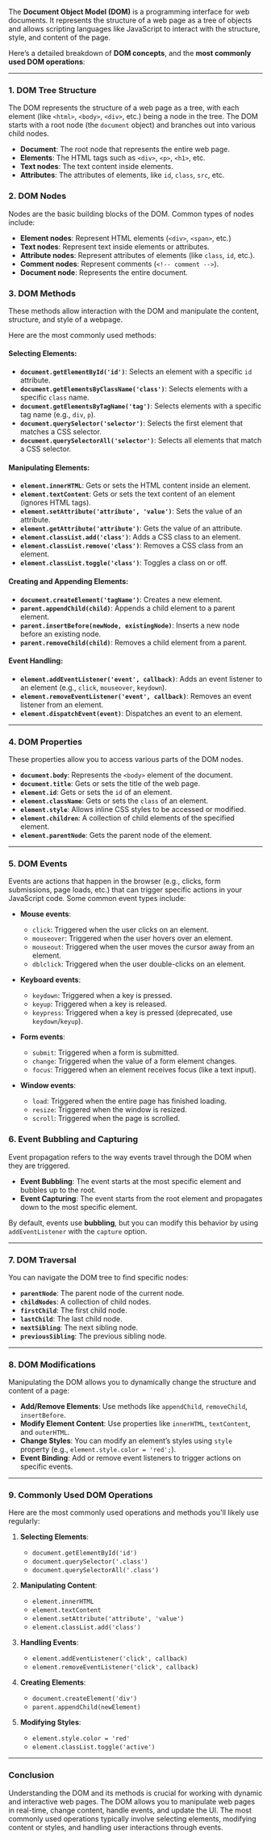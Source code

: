 The **Document Object Model (DOM)** is a programming interface for web documents. It represents the structure of a web page as a tree of objects and allows scripting languages like JavaScript to interact with the structure, style, and content of the page.

Here’s a detailed breakdown of **DOM concepts**, and the **most commonly used DOM operations**:

---

### **1. DOM Tree Structure**

The DOM represents the structure of a web page as a tree, with each element (like `<html>`, `<body>`, `<div>`, etc.) being a node in the tree. The DOM starts with a root node (the `document` object) and branches out into various child nodes.

- **Document**: The root node that represents the entire web page.
- **Elements**: The HTML tags such as `<div>`, `<p>`, `<h1>`, etc.
- **Text nodes**: The text content inside elements.
- **Attributes**: The attributes of elements, like `id`, `class`, `src`, etc.

### **2. DOM Nodes**
Nodes are the basic building blocks of the DOM. Common types of nodes include:
- **Element nodes**: Represent HTML elements (`<div>`, `<span>`, etc.)
- **Text nodes**: Represent text inside elements or attributes.
- **Attribute nodes**: Represent attributes of elements (like `class`, `id`, etc.).
- **Comment nodes**: Represent comments (`<!-- comment -->`).
- **Document node**: Represents the entire document.

### **3. DOM Methods**
These methods allow interaction with the DOM and manipulate the content, structure, and style of a webpage. 

Here are the most commonly used methods:

#### **Selecting Elements:**
- **`document.getElementById('id')`**: Selects an element with a specific `id` attribute.
- **`document.getElementsByClassName('class')`**: Selects elements with a specific `class` name.
- **`document.getElementsByTagName('tag')`**: Selects elements with a specific tag name (e.g., `div`, `p`).
- **`document.querySelector('selector')`**: Selects the first element that matches a CSS selector.
- **`document.querySelectorAll('selector')`**: Selects all elements that match a CSS selector.

#### **Manipulating Elements:**
- **`element.innerHTML`**: Gets or sets the HTML content inside an element.
- **`element.textContent`**: Gets or sets the text content of an element (ignores HTML tags).
- **`element.setAttribute('attribute', 'value')`**: Sets the value of an attribute.
- **`element.getAttribute('attribute')`**: Gets the value of an attribute.
- **`element.classList.add('class')`**: Adds a CSS class to an element.
- **`element.classList.remove('class')`**: Removes a CSS class from an element.
- **`element.classList.toggle('class')`**: Toggles a class on or off.
  
#### **Creating and Appending Elements:**
- **`document.createElement('tagName')`**: Creates a new element.
- **`parent.appendChild(child)`**: Appends a child element to a parent element.
- **`parent.insertBefore(newNode, existingNode)`**: Inserts a new node before an existing node.
- **`parent.removeChild(child)`**: Removes a child element from a parent.

#### **Event Handling:**
- **`element.addEventListener('event', callback)`**: Adds an event listener to an element (e.g., `click`, `mouseover`, `keydown`).
- **`element.removeEventListener('event', callback)`**: Removes an event listener from an element.
- **`element.dispatchEvent(event)`**: Dispatches an event to an element.

---

### **4. DOM Properties**
These properties allow you to access various parts of the DOM nodes.

- **`document.body`**: Represents the `<body>` element of the document.
- **`document.title`**: Gets or sets the title of the web page.
- **`element.id`**: Gets or sets the `id` of an element.
- **`element.className`**: Gets or sets the `class` of an element.
- **`element.style`**: Allows inline CSS styles to be accessed or modified.
- **`element.children`**: A collection of child elements of the specified element.
- **`element.parentNode`**: Gets the parent node of the element.

---

### **5. DOM Events**
Events are actions that happen in the browser (e.g., clicks, form submissions, page loads, etc.) that can trigger specific actions in your JavaScript code. Some common event types include:

- **Mouse events**:
  - `click`: Triggered when the user clicks on an element.
  - `mouseover`: Triggered when the user hovers over an element.
  - `mouseout`: Triggered when the user moves the cursor away from an element.
  - `dblclick`: Triggered when the user double-clicks on an element.
  
- **Keyboard events**:
  - `keydown`: Triggered when a key is pressed.
  - `keyup`: Triggered when a key is released.
  - `keypress`: Triggered when a key is pressed (deprecated, use `keydown`/`keyup`).

- **Form events**:
  - `submit`: Triggered when a form is submitted.
  - `change`: Triggered when the value of a form element changes.
  - `focus`: Triggered when an element receives focus (like a text input).

- **Window events**:
  - `load`: Triggered when the entire page has finished loading.
  - `resize`: Triggered when the window is resized.
  - `scroll`: Triggered when the page is scrolled.

### **6. Event Bubbling and Capturing**
Event propagation refers to the way events travel through the DOM when they are triggered.

- **Event Bubbling**: The event starts at the most specific element and bubbles up to the root.
- **Event Capturing**: The event starts from the root element and propagates down to the most specific element.
  
By default, events use **bubbling**, but you can modify this behavior by using `addEventListener` with the `capture` option.

---

### **7. DOM Traversal**
You can navigate the DOM tree to find specific nodes:

- **`parentNode`**: The parent node of the current node.
- **`childNodes`**: A collection of child nodes.
- **`firstChild`**: The first child node.
- **`lastChild`**: The last child node.
- **`nextSibling`**: The next sibling node.
- **`previousSibling`**: The previous sibling node.

---

### **8. DOM Modifications**
Manipulating the DOM allows you to dynamically change the structure and content of a page:

- **Add/Remove Elements**: Use methods like `appendChild`, `removeChild`, `insertBefore`.
- **Modify Element Content**: Use properties like `innerHTML`, `textContent`, and `outerHTML`.
- **Change Styles**: You can modify an element’s styles using `style` property (e.g., `element.style.color = 'red';`).
- **Event Binding**: Add or remove event listeners to trigger actions on specific events.

---

### **9. Commonly Used DOM Operations**

Here are the most commonly used operations and methods you'll likely use regularly:

1. **Selecting Elements**:
   - `document.getElementById('id')`
   - `document.querySelector('.class')`
   - `document.querySelectorAll('.class')`

2. **Manipulating Content**:
   - `element.innerHTML`
   - `element.textContent`
   - `element.setAttribute('attribute', 'value')`
   - `element.classList.add('class')`

3. **Handling Events**:
   - `element.addEventListener('click', callback)`
   - `element.removeEventListener('click', callback)`

4. **Creating Elements**:
   - `document.createElement('div')`
   - `parent.appendChild(newElement)`

5. **Modifying Styles**:
   - `element.style.color = 'red'`
   - `element.classList.toggle('active')`

---

### **Conclusion**
Understanding the DOM and its methods is crucial for working with dynamic and interactive web pages. The DOM allows you to manipulate web pages in real-time, change content, handle events, and update the UI. The most commonly used operations typically involve selecting elements, modifying content or styles, and handling user interactions through events.
